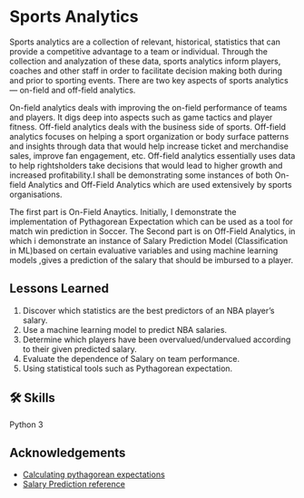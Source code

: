 
# Sports Analytics
 
Sports analytics are a collection of relevant, historical, statistics that can provide a competitive advantage to a team or individual. Through the collection and analyzation of these data, sports analytics inform players, coaches and other staff in order to facilitate decision making both during and prior to sporting events. 
There are two key aspects of sports analytics — on-field and off-field analytics. 

On-field analytics deals with improving the on-field performance of teams and players. It digs deep into aspects such as game tactics and player fitness. Off-field analytics deals with the business side of sports. Off-field analytics focuses on helping a sport organization or body surface patterns and insights through data that would help increase ticket and merchandise sales, improve fan engagement, etc. Off-field analytics essentially uses data to help rightsholders take decisions that would lead to higher growth and increased profitability.I shall be demonstrating some instances of both On-field Analytics and Off-Field Analytics which are used extensively by sports organisations.

The first part is On-Field Anaytics. Initially, I demonstrate the implementation of Pythagorean Expectation which can be used as a tool for match win prediction in Soccer. The Second part is on Off-Field Analytics, in which i demonstrate an instance of Salary Prediction Model (Classification in ML)based on certain evaluative variables and using machine learning models ,gives a prediction of the salary that should be imbursed to a player.


## Lessons Learned


1. Discover which statistics are the best predictors of an NBA player’s salary.
2. Use a machine learning model to predict NBA salaries.
3. Determine which players have been overvalued/undervalued according to their given predicted salary.
4. Evaluate the dependence of Salary on team performance.
5. Using statistical tools such as Pythagorean expectation.

## 🛠 Skills
Python 3


## Acknowledgements

 - [Calculating pythagorean expectations](https://salcorpenterprise.com/calculating-pythagorean-wins-for-nfl-teams-using-python/)
 - [Salary Prediction reference](https://github.com/joshrosson/NBASalaryPredictions/)
 


